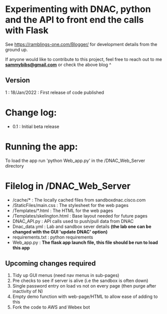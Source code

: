 # Experimenting with DNAC, python and the API to front end the calls with Flask

See https://ramblings-one.com/Blogger/ for development details from the ground up.

If anyone would like to contribute to this project, feel free to reach out to me **sammybibs@gmail.com** or check the above blog ^

## Version
1 : 18/Jan/2022 : First release of code published

# Change log:
* 0.1 : Initial beta release

# Running the app:
To load the app run 'python Web_app.py' in the /DNAC_Web_Server directory

# Filelog in /DNAC_Web_Server
* /cache/* : The locally cached files from sandboxdnac.cisco.com
* /StaticFiles/main.css : The stylesheet for the web pages
* /Templates/*.html : The HTML for the web pages
* /Templates/skelington.html : Base layout needed for future pages
* DNAC_API.py : API calls used to push/pull data from DNAC
* Dnac_data.yml : Lab and sandbox sever details **(the lab one can be changed with the GUI 'update DNAC' option)**
* requirements.txt : python requirements
* Web_app.py : **The flask app launch file, this file should be run to load this app**


## Upcoming changes required
1. Tidy up GUI menus (need nav menus in sub-pages)
2. Pre checks to see if server is alive (i.e the sandbox is often down)
3. Single password entry on load vs not on every page (then purge after inactivity of N)
4. Empty demo function with web-page/HTML to allow ease of adding to this
5. Fork the code to AWS and Webex bot
